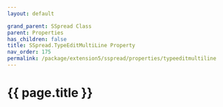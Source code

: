 ```yaml
---
layout: default

grand_parent: SSpread Class
parent: Properties
has_children: false
title: SSpread.TypeEditMultiLine Property
nav_order: 175
permalink: /package/extension5/sspread/properties/typeeditmultiline
---
```

# {{ page.title }}